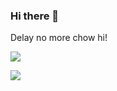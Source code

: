 ### Hi there 👋

Delay no more chow hi!


![](https://liwenjunpictures.oss-cn-shenzhen.aliyuncs.com/202410041601763.gif)

![](https://liwenjunpictures.oss-cn-shenzhen.aliyuncs.com/-5caiw0mdhkc1j4qf.gif)
